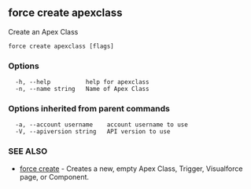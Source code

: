 ## force create apexclass

Create an Apex Class

```
force create apexclass [flags]
```

### Options

```
  -h, --help          help for apexclass
  -n, --name string   Name of Apex Class
```

### Options inherited from parent commands

```
  -a, --account username    account username to use
  -V, --apiversion string   API version to use
```

### SEE ALSO

* [force create](force_create.md)	 - Creates a new, empty Apex Class, Trigger, Visualforce page, or Component.

